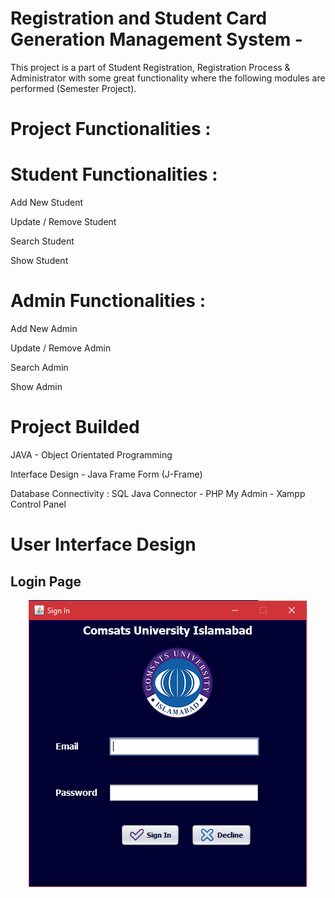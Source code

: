 # Registration and Student Card Generation Management System - 

This project is a part of Student Registration, Registration Process & Administrator with some great functionality where the following modules are performed (Semester Project). 

# Project Functionalities :

# Student Functionalities :

Add New Student

Update / Remove Student

Search Student

Show Student


# Admin Functionalities :

Add New Admin

Update / Remove Admin

Search Admin

Show Admin


# Project Builded

JAVA - Object Orientated Programming

Interface Design - Java Frame Form (J-Frame)

Database Connectivity : SQL Java Connector - PHP My Admin - Xampp Control Panel


# User Interface Design

## Login Page
<p align="center">
  <img alt="" style="{max-height: 50px}" src="./Project Finalized (Interface Design)/Sign In.png">
</p>
